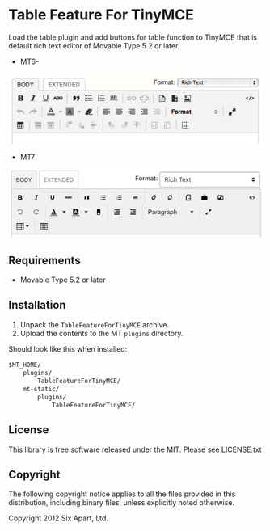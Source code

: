 # Table Feature For TinyMCE

Load the table plugin and add buttons for table function to TinyMCE that is default rich text editor of Movable Type 5.2 or later.

* MT6-

![Screenshot](./artwork/screenshot.png)

* MT7

![Screenshot](./artwork/screenshot_mt7.png)

## Requirements

* Movable Type 5.2 or later

## Installation

1. Unpack the `TableFeatureForTinyMCE` archive.
2. Upload the contents to the MT `plugins` directory.

Should look like this when installed:

    $MT_HOME/
        plugins/
            TableFeatureForTinyMCE/
        mt-static/
            plugins/
                TableFeatureForTinyMCE/


## License

This library is free software released under the MIT. Please see LICENSE.txt


## Copyright

The following copyright notice applies to all the files provided in this
distribution, including binary files, unless explicitly noted otherwise.

Copyright 2012 Six Apart, Ltd.
